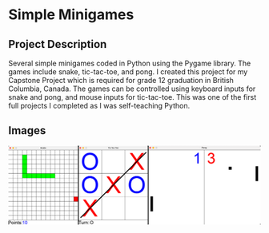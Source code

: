 # Simple Minigames

## Project Description

Several simple minigames coded in Python using the Pygame library. The games include snake, tic-tac-toe, and pong.
I created this project for my Capstone Project which is required for grade 12 graduation in British Columbia, Canada.
The games can be controlled using keyboard inputs for snake and pong, and mouse inputs for tic-tac-toe. This was one
of the first full projects I completed as I was self-teaching Python.

## Images

![image](data/example.png)
